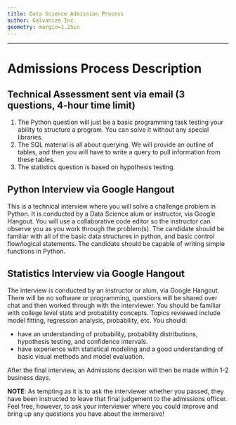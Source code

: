 ```yaml
---
title: Data Science Admission Process
author: Galvanize Inc.
geometry: margin=1.25in
---
```


---

# Admissions Process Description

## Technical Assessment sent via email (3 questions, 4-hour time limit)

  1. The Python question will just be a basic programming task testing your ability to structure a program. You can solve it without any special libraries.
  2. The SQL material is all about querying. We will provide an outline of tables, and then you will have to write a query to pull information from these tables.
  3. The statistics question is based on hypothesis testing.


## Python Interview via Google Hangout

This is a technical interview where you will solve a challenge problem in Python. It is conducted by a Data Science alum or instructor, via Google Hangout. You will use a collaborative code editor so the instructor can observe you as you work through the problem(s). The candidate should be familiar with all of the basic data structures in python, and basic control flow/logical statements. The candidate should be capable of writing simple functions in Python.


## Statistics Interview via Google Hangout

The interview is conducted by an instructor or alum, via Google Hangout. There will be no software or programming, questions will be shared over chat and then worked through with the interviewer. You should be familiar with college level stats and probability concepts. Topics reviewed include model fitting, regression analysis, probability, etc. You should:
  - have an understanding of probability, probability distributions, hypothesis testing, and confidence intervals.
  - have experience with statistical modeling and a good understanding of basic visual methods and model evaluation.

After the final interview, an Admissions decision will then be made within 1-2 business days.

**NOTE**:  As tempting as it is to ask the interviewer whether you passed, they have been instructed to leave that final judgement to the admissions officer.  Feel free, however, to ask your interviewer where you could improve and bring up any questions you have about the immersive!
